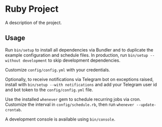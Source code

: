 # Ruby Project

A description of the project.

## Usage

Run `bin/setup` to install all dependencies via Bundler and to duplicate the
example configuration and schedule files.
In production, run `bin/setup --without development` to skip development dependencies.

Customize `config/config.yml` with your credentials.

Optionally, to receive notifications via Telegram bot on exceptions raised, install
with `bin/setup --with notifications` and add your Telegram user id and bot
token to the `config/config.yml` file.

Use the installed `whenever` gem to schedule recurring jobs via cron.
Customize the interval in `config/schedule.rb`, then run `whenever --update-crontab`.

A development console is available using `bin/console`.
